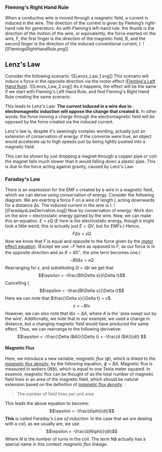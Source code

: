### Fleming's Right Hand Rule
When a conductive wire is moved through a magnetic field, a current is induced in the wire. The direction of the current is given by Fleming’s right-hand rule for generators. As with Fleming’s left-hand rule, the thumb is the direction of the motion of the wire, or equivalently, the force exerted on the wire, F, the first finger is the direction of the magnetic field, B, and the second finger is the direction of the induced conventional current, I.
![[FlemingsRightHandRule.png]]
## Lenz's Law
Consider the following scenario:
![[Lenzs_Law_1.svg]]
This scenario will induce a force in the opposite direction via the motor effect ([Fleming's Left Hand Rule](Physics/Fields/Magnetic%20Fields)).
![[Lenzs_Law_2.svg]]
As it happens, the effect will be the same if we start with Fleming's Left Hand Rule, and find Fleming's Right Hand Rule creating the same scenario.

This leads to Lenz's Law:
	**The current induced in a wire due to electromagnetic induction will oppose the change that created it.**
In other words: the force moving a charge through the electromagnetic field will be opposed by the force created via the induced current.

Lenz's law is, despite it's seemingly complex wording, actually just an extension of conservation of energy: if the converse were true, an object would accelerate up to high speeds just by being lightly pushed into a magnetic field.

This can be shown by just dropping a magnet through a copper pipe or coil: the magnet falls much slower than it would falling down 
a plastic pipe. This is due to the force acting against gravity, caused by Lenz's Law.

### Faraday's Law
There is an expression for the EMF $\epsilon$ created by a wire in a magnetic field, which we can derive using conservation of energy.
Consider the following diagram. We are exerting a force $F$ on a wire of length $l$, acting downwards for a distance $\Delta s$. The induced current in the wire is $I$.
![[FaradaysLawDerivation.svg]]
Now by conservation of energy:
	Work don on the wire = electrostatic energy gained by the wire.
Now, we can make this an equation.
$E = \epsilon Q$ ($E$ here is the electrostatic energy, though it might look a little weird, this is actually just $E = QV$, but for EMFs.)
Hence, $$F\Delta s = \epsilon Q$$
Now we know that $F$ is equal and opposite to the force given by the [motor effect equation](Physics/Fields/Magnetic%20Fields#Magnetic%20Flux%20Density). (Except we use $-F$ here as opposed to $F$, as our force is in the opposite direction and as $\theta = 90^\circ$, the sine term becomes one.)
$$-BIl\Delta s = \epsilon Q$$
Rearranging for $\epsilon$, and substituting $Q = I\Delta t$ we get that
$$\epsilon = -\frac{BIl\Delta s}{I\Delta t}$$
Cancelling $I$, 
$$\epsilon = -\frac{Bl\Delta s}{\Delta t}$$
Here we can note that $\frac{\Delta s}{\Delta t} = v$.
$$\epsilon = -Blv$$
However, we can also note that $l\Delta s = \Delta A$, where $A$ is the 'area swept out by the wire'. Additionally, we note that in our example, we used a change in distance, but a changing magnetic field would have produced the same effect. Thus, we can rearrange to the following derivative:
$$\epsilon = -\frac{\Delta (BA)}{\Delta t} = -\frac{d (BA)}{dt} $$
#### Magnetic Flux
Here, we introduce a new variable, *magnetic flux* ($\phi$), which is linked to the [*magnetic flux density*](Physics/Fields/Magnetic%20Fields#Magnetic%20Flux%20Density), by the following equation, $\phi = BA$. 
Magnetic flux is measured in *webers* (*Wb*), which is equal to one Tesla meter squared.
In essence, magnetic flux can be thought of as the total number of magnetic field lines in an area of the magnetic field, which should be natural extension based on the definition of [*magnetic flux density*](Physics/Fields/Magnetic%20Fields#Magnetic%20Flux%20Density).
> The number of field lines per unit area

This leads the above equation to become:
$$\epsilon = -\frac{d\phi}{dt}$$
**This** is called *Faraday's Law of induction*. In the case that we are dealing with a coil, as we usually are, we use
$$\epsilon = -\frac{d(N\phi)}{dt}$$
Where $N$ is the number of turns in the coil. The term $N\phi$ actually has a special name in this context: *magnetic flux linkage*.